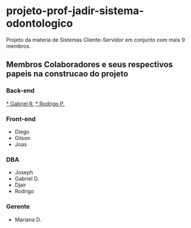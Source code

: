 # projeto-prof-jadir-sistema-odontologico
Projeto da materia de Sistemas Cliente-Servidor em conjunto com mais 9 membros.

## Membros Colaboradores e seus respectivos papeis na construcao do projeto ##

### Back-end ###
<a href="https://github.com/gomesgr" target="_blank">* Gabriel R.</a>
<a href="https://github.com/Akavariat" target="_blank">* Rodrigo P.</a>

### Front-end ###
* Diego
* Gilson
* Joas

### DBA ###
* Joseph
* Gabriel D.
* Djair
* Rodrigo

### Gerente ###
* Mariana D.
